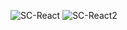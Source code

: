 
![SC-React](https://user-images.githubusercontent.com/78270717/230225179-df404e9b-deb3-4647-a147-700ef5fef6d7.jpeg)
![SC-React2](https://user-images.githubusercontent.com/78270717/230225185-ae846204-7bf9-40eb-8263-24c0a03fcdab.jpeg)
